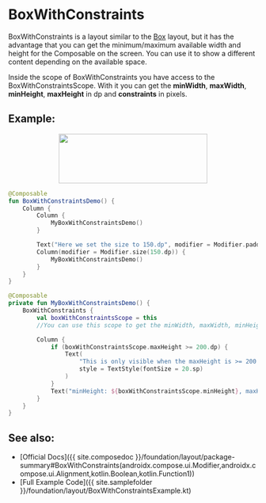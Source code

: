 <!---
This is the API of version 1.0.1
-->
# BoxWithConstraints

BoxWithConstraints is a layout similar to the [Box](../../../layout/box) layout, but it has the advantage that you can get the minimum/maximum available width and height for the Composable on the screen.
You can use it to show a different content depending on the available space.

Inside the scope of BoxWithConstraints you have access to the BoxWithConstraintsScope. With it you can get the **minWidth**, **maxWidth**, **minHeight**, **maxHeight** in dp and **constraints** in pixels.

## Example:
<p align="center">
  <img src ="../{{ site.images }}/foundation/layout/boxwithconstraints/boxwithconstraints.png" height=100 width=300 />
</p>

```kotlin
@Composable
fun BoxWithConstraintsDemo() {
    Column {
        Column {
            MyBoxWithConstraintsDemo()
        }

        Text("Here we set the size to 150.dp", modifier = Modifier.padding(top = 20.dp))
        Column(modifier = Modifier.size(150.dp)) {
            MyBoxWithConstraintsDemo()
        }
    }
}

@Composable
private fun MyBoxWithConstraintsDemo() {
    BoxWithConstraints {
        val boxWithConstraintsScope = this
        //You can use this scope to get the minWidth, maxWidth, minHeight, maxHeight in dp and constraints

        Column {
            if (boxWithConstraintsScope.maxHeight >= 200.dp) {
                Text(
                    "This is only visible when the maxHeight is >= 200.dp",
                    style = TextStyle(fontSize = 20.sp)
                )
            }
            Text("minHeight: ${boxWithConstraintsScope.minHeight}, maxHeight: ${boxWithConstraintsScope.maxHeight},  minWidth: ${boxWithConstraintsScope.minWidth} maxWidth: ${boxWithConstraintsScope.maxWidth}")
        }
    }
}
```


## See also:
* [Official Docs]({{ site.composedoc }}/foundation/layout/package-summary#BoxWithConstraints(androidx.compose.ui.Modifier,androidx.compose.ui.Alignment,kotlin.Boolean,kotlin.Function1))
* [Full Example Code]({{ site.samplefolder }}/foundation/layout/BoxWithConstraintsExample.kt)
